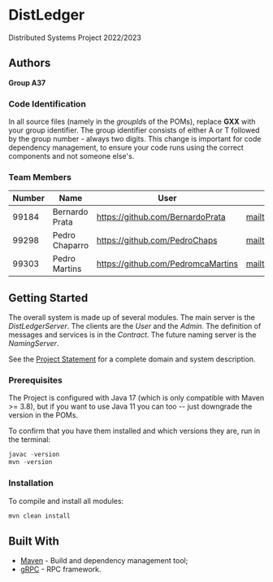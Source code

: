# DistLedger

Distributed Systems Project 2022/2023

## Authors

**Group A37**

### Code Identification

In all source files (namely in the *groupId*s of the POMs), replace __GXX__ with your group identifier. The group
identifier consists of either A or T followed by the group number - always two digits. This change is important for 
code dependency management, to ensure your code runs using the correct components and not someone else's.

### Team Members


| Number | Name              | User                                 | Email                                                |
|--------|-------------------|--------------------------------------|------------------------------------------------------|
| 99184  | Bernardo Prata    | <https://github.com/BernardoPrata>   | <mailto:bernardo.almeida.prata@tecnico.ulisboa.pt>   |
| 99298  | Pedro Chaparro    | <https://github.com/PedroChaps>      | <mailto:pedro.chaparro@tecnico.ulisboa.pt>           |
| 99303  | Pedro Martins     | <https://github.com/PedromcaMartins> | <mailto:pedromcamartins@tecnico.ulisboa.pt>          |

## Getting Started

The overall system is made up of several modules. The main server is the _DistLedgerServer_. The clients are the _User_ 
and the _Admin_. The definition of messages and services is in the _Contract_. The future naming server
is the _NamingServer_.

See the [Project Statement](https://github.com/tecnico-distsys/DistLedger) for a complete domain and system description.

### Prerequisites

The Project is configured with Java 17 (which is only compatible with Maven >= 3.8), but if you want to use Java 11 you
can too -- just downgrade the version in the POMs.

To confirm that you have them installed and which versions they are, run in the terminal:

```s
javac -version
mvn -version
```

### Installation

To compile and install all modules:

```s
mvn clean install
```

## Built With

* [Maven](https://maven.apache.org/) - Build and dependency management tool;
* [gRPC](https://grpc.io/) - RPC framework.
